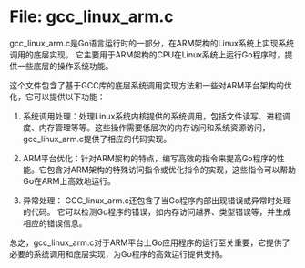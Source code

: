 # File: gcc_linux_arm.c

gcc_linux_arm.c是Go语言运行时的一部分，在ARM架构的Linux系统上实现系统调用的底层实现。 它主要用于ARM架构的CPU在Linux系统上运行Go程序时，提供一些底层的操作系统功能。

这个文件包含了基于GCC库的底层系统调用实现方法和一些对ARM平台架构的优化，它可以提供以下功能：

1. 系统调用处理：处理Linux系统内核提供的系统调用，包括文件读写、进程调度、内存管理等等。这些操作需要低层次的内存访问和系统资源访问，gcc_linux_arm.c提供了相应的代码实现。

2. ARM平台优化：针对ARM架构的特点，编写高效的指令来提高Go程序的性能。它包含对ARM架构的特殊访问指令或优化指令的实现，这些指令可以帮助Go在ARM上高效地运行。

3. 异常处理： GCC_linux_arm.c还包含了当Go程序内部出现错误或异常时处理的代码。 它可以检测Go程序的错误，如内存访问越界、类型错误等，并生成相应的错误信息。

总之，gcc_linux_arm.c对于ARM平台上Go应用程序的运行至关重要，它提供了必要的系统调用和底层实现，为Go程序的高效运行提供支持。

